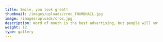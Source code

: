 ```yaml
---
title: Smile, you look great!
thumbnail: /images/uploads/croc_THUMBNAIL.jpg
image: /images/uploads/croc.jpg
description: Word of mouth is the best advertising, but people will notice how great you look even before you tell them about Indy's!
weight: 12
type: gallery
---
```



